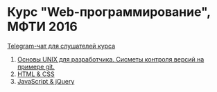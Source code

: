 # Курс "Web-программирование", МФТИ 2016

[Telegram-чат для слушателей курса](https://telegram.me/joinchat/A1QZuQfEG8twLTYLuc_eeg)

1. [Основы UNIX для разработчика. Cисметы контроля версий на примере git.](lections/01)
2. [HTML & CSS](lections/02)
3. [JavaScript & jQuery](lections/03)
